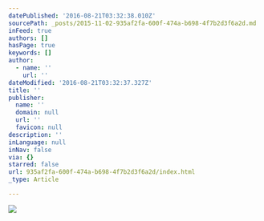 ```yaml
---
datePublished: '2016-08-21T03:32:38.010Z'
sourcePath: _posts/2015-11-02-935af2fa-600f-474a-b698-4f7b2d3f6a2d.md
inFeed: true
authors: []
hasPage: true
keywords: []
author:
  - name: ''
    url: ''
dateModified: '2016-08-21T03:32:37.327Z'
title: ''
publisher:
  name: ''
  domain: null
  url: ''
  favicon: null
description: ''
inLanguage: null
inNav: false
via: {}
starred: false
url: 935af2fa-600f-474a-b698-4f7b2d3f6a2d/index.html
_type: Article

---
```

![](https://s3-us-west-2.amazonaws.com/the-grid-img/p/72e59f6b37ee855ec3a25f06f8c3d3e5fc48edc7.jpg)